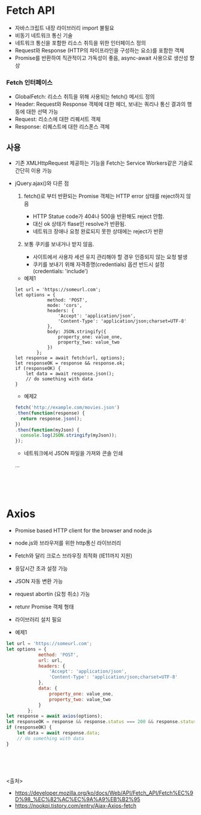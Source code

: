 

# Fetch API
- 자바스크립트 내장 라이브러리 import 불필요
- 비동기 네트워크 통신 기술
- 네트워크 통신을 포함한 리소스 취득을 위한 인터페이스 정의
- Request와 Response (HTTP의 파이프라인을 구성하는 요소)를 포함한 객체
- Promise를 반환하여 직관적이고 가독성이 좋음, async-await 사용으로 생산성 향상


### Fetch 인터페이스
- GlobalFetch: 리소스 취득을 위해 사용되는 fetch() 메서드 정의
- Header: Request와 Response 객체에 대한 헤더, 보내는 쿼리나 통신 결과의 행동에 대한 선택 가능
- Request: 리소스에 대한 리퀘서트 객체
- Response: 리퀘스트에 대한 리스폰스 객체

## 사용
- 기존 XMLHttpRequest 제공하는 기능을 Fetch는 Service Workers같은 기술로 간단히 이용 가능

- jQuery.ajax()와 다른 점
  1. fetch()로 부터 반환되는 Promise 객체는 HTTP error 상태를 reject하지 않음
     - HTTP Statue code가 404나 500을 반환해도 reject 안함.
     - 대신 ok 상태가 flase인 resolve가 반환됨.
     - 네트워크 장애나 요청 완료되지 못한 상태에는 reject가 반환
    
  2. 보통 쿠키를 보내거나 받지 않음.
     - 사이트에서 사용자 세션 유지 관리해야 할 경우 인증되지 않는 요청 발생
     - 쿠키를 보내기 위해 자격증명(credentials) 옵션 반드시 설정 (credentials: 'include')
  - 예제1
  ```javscript
  let url = 'https://someurl.com';
  let options = {
              method: 'POST',
              mode: 'cors',
              headers: {
                  'Accept': 'application/json',
                  'Content-Type': 'application/json;charset=UTF-8'
              },
              body: JSON.stringify({
                  property_one: value_one,
                  property_two: value_two
              })
          };
  let response = await fetch(url, options);
  let responseOK = response && response.ok;
  if (responseOK) {
      let data = await response.json();
      // do something with data
  }
  ```
  - 예제2
  ```javascript
  fetch('http://example.com/movies.json')
  .then(function(response) {
    return response.json();
  })
  .then(function(myJson) {
    console.log(JSON.stringify(myJson));
  });
  ```
  - 네트워크에서 JSON 파일을 가져와 콘솔 인쇄
  
  ...
  
  <br><Br><Br>

# Axios
- Promise based HTTP client for the browser and node.js
- node.js와 브라우저를 위한 http통신 라이브러리
- Fetch와 달리 크로스 브라우징 최적화 (IE11까지 지원)
- 응답시간 초과 설정 가능
- JSON 자동 변환 가능
- request abortin (요청 취소) 가능
- retunr Promise 객체 형태
- 라이브러리 설치 필요

- 예제1
```javascript
let url = 'https://someurl.com';
let options = {
            method: 'POST',
            url: url,
            headers: {
                'Accept': 'application/json',
                'Content-Type': 'application/json;charset=UTF-8'
            },
            data: {
                property_one: value_one,
                property_two: value_two
            }
        };
let response = await axios(options);
let responseOK = response && response.status === 200 && response.statusText === 'OK';
if (responseOK) {
    let data = await response.data;
    // do something with data
}
```

<br><br><br>
  
<출처>
- https://developer.mozilla.org/ko/docs/Web/API/Fetch_API/Fetch%EC%9D%98_%EC%82%AC%EC%9A%A9%EB%B2%95
- https://nookpi.tistory.com/entry/Ajax-Axios-fetch  
